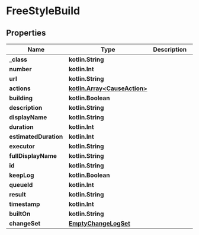 
# FreeStyleBuild

## Properties
Name | Type | Description | Notes
------------ | ------------- | ------------- | -------------
**_class** | **kotlin.String** |  |  [optional]
**number** | **kotlin.Int** |  |  [optional]
**url** | **kotlin.String** |  |  [optional]
**actions** | [**kotlin.Array&lt;CauseAction&gt;**](CauseAction.md) |  |  [optional]
**building** | **kotlin.Boolean** |  |  [optional]
**description** | **kotlin.String** |  |  [optional]
**displayName** | **kotlin.String** |  |  [optional]
**duration** | **kotlin.Int** |  |  [optional]
**estimatedDuration** | **kotlin.Int** |  |  [optional]
**executor** | **kotlin.String** |  |  [optional]
**fullDisplayName** | **kotlin.String** |  |  [optional]
**id** | **kotlin.String** |  |  [optional]
**keepLog** | **kotlin.Boolean** |  |  [optional]
**queueId** | **kotlin.Int** |  |  [optional]
**result** | **kotlin.String** |  |  [optional]
**timestamp** | **kotlin.Int** |  |  [optional]
**builtOn** | **kotlin.String** |  |  [optional]
**changeSet** | [**EmptyChangeLogSet**](EmptyChangeLogSet.md) |  |  [optional]



